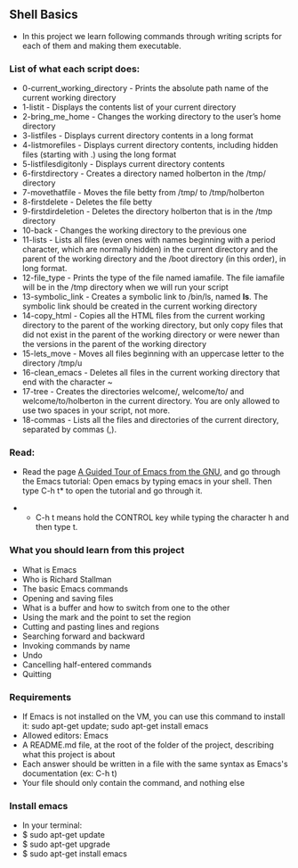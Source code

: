 ## Shell Basics

- In this project we learn following commands through writing scripts for each of them and making them executable.

### List of what each script does:

- 0-current_working_directory - Prints the absolute path name of the current working directory
- 1-listit - Displays the contents list of your current directory
- 2-bring_me_home - Changes the working directory to the user’s home directory
- 3-listfiles - Displays current directory contents in a long format
- 4-listmorefiles - Displays current directory contents, including hidden files (starting with .) using the long format
- 5-listfilesdigitonly - Displays current directory contents
- 6-firstdirectory - Creates a directory named holberton in the /tmp/ directory
- 7-movethatfile - Moves the file betty from /tmp/ to /tmp/holberton
- 8-firstdelete - Deletes the file betty
- 9-firstdirdeletion - Deletes the directory holberton that is in the /tmp directory
- 10-back - Changes the working directory to the previous one
- 11-lists - Lists all files (even ones with names beginning with a period character, which are normally hidden) in the current directory and the parent of the working directory and the /boot directory (in this order), in long format.
- 12-file_type - Prints the type of the file named iamafile. The file iamafile will be in the /tmp directory when we will run your script
- 13-symbolic_link - Creates a symbolic link to /bin/ls, named __ls__. The symbolic link should be created in the current working directory
- 14-copy_html - Copies all the HTML files from the current working directory to the parent of the working directory, but only copy files that did not exist in the parent of the working directory or were newer than the versions in the parent of the working directory
- 15-lets_move - Moves all files beginning with an uppercase letter to the directory /tmp/u
- 16-clean_emacs - Deletes all files in the current working directory that end with the character ~
- 17-tree - Creates the directories welcome/, welcome/to/ and welcome/to/holberton in the current directory. You are only allowed to use two spaces in your script, not more.
- 18-commas - Lists all the files and directories of the current directory, separated by commas (,).

### Read:

- Read the page [A Guided Tour of Emacs from the GNU](https://www.gnu.org/software/emacs/tour/), and go through the Emacs tutorial: Open emacs by typing emacs in your shell. Then type C-h t* to open the tutorial and go through it.

- * C-h t means hold the CONTROL key while typing the character h and then type t.

### What you should learn from this project

- What is Emacs
- Who is Richard Stallman
- The basic Emacs commands
- Opening and saving files
- What is a buffer and how to switch from one to the other
- Using the mark and the point to set the region
- Cutting and pasting lines and regions
- Searching forward and backward
- Invoking commands by name
- Undo
- Cancelling half-entered commands
- Quitting

### Requirements

- If Emacs is not installed on the VM, you can use this command to install it: sudo apt-get update; sudo apt-get install emacs
- Allowed editors: Emacs
- A README.md file, at the root of the folder of the project, describing what this project is about
- Each answer should be written in a file with the same syntax as Emacs's documentation (ex: C-h t)
- Your file should only contain the command, and nothing else

### Install emacs

- In your terminal:
- $ sudo apt-get update
- $ sudo apt-get upgrade
- $ sudo apt-get install emacs
